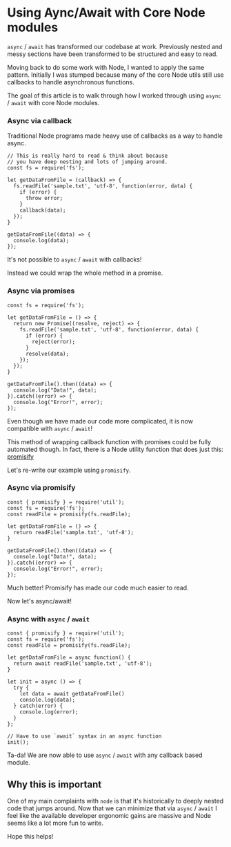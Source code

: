 # Using Aync/Await with Core Node modules

`async` / `await` has transformed our codebase at work. Previously nested and messy sections have been transformed to be structured and easy to read.

Moving back to do some work with Node, I wanted to apply the same pattern. Initially I was stumped because many of the core Node utils still use callbacks to handle asynchronous functions.

The goal of this article is to walk through how I worked through  using `async` / `await` with core Node modules.

### Async via callback

Traditional Node programs made heavy use of callbacks as a way to handle async. 

```
// This is really hard to read & think about because
// you have deep nesting and lots of jumping around.
const fs = require('fs');

let getDataFromFile = (callback) => {
  fs.readFile('sample.txt', 'utf-8', function(error, data) {
    if (error) {
      throw error;
    }
    callback(data);
  });
}

getDataFromFile((data) => {
  console.log(data);
});
```

It's not possible to `async` / `await` with callbacks! 

Instead we could wrap the whole method in a promise.

### Async via promises

```
const fs = require('fs');

let getDataFromFile = () => {
  return new Promise((resolve, reject) => {
    fs.readFile('sample.txt', 'utf-8', function(error, data) {
      if (error) {
        reject(error);
      }
      resolve(data);
    });
  });
}

getDataFromFile().then((data) => {
  console.log("Data!", data);
}).catch((error) => {
  console.log("Error!", error);
});
```

Even though we have made our code more complicated, it is now compatible with `async` / `await`!

This method of wrapping callback function with promises could be fully automated though. In fact, there is a Node utility function that does just this: [promisify](https://nodejs.org/api/util.html#util_util_promisify_original)

Let's re-write our example using `promisify`.

### Async via promisify

```
const { promisify } = require('util');
const fs = require('fs');
const readFile = promisify(fs.readFile);

let getDataFromFile = () => {
  return readFile('sample.txt', 'utf-8');
}

getDataFromFile().then((data) => {
  console.log("Data!", data);
}).catch((error) => {
  console.log("Error!", error);
});
```

Much better! Promisify has made our code much easier to read.

Now let's async/await!

### Async with `async` / `await`

```
const { promisify } = require('util');
const fs = require('fs');
const readFile = promisify(fs.readFile);

let getDataFromFile = async function() {
  return await readFile('sample.txt', 'utf-8');
}

let init = async () => {
  try {
    let data = await getDataFromFile()
    console.log(data);
  } catch(error) {
    console.log(error);
  }
};

// Have to use `await` syntax in an async function
init();
```

Ta-da! We are now able to use `async` / `await` with any callback based module.

## Why this is important

 One of my main complaints with `node` is that it's historically  to deeply nested code that jumps around. Now that we can minimize that via `async` / `await` I feel like the available developer ergonomic gains are massive and Node seems like a lot more fun to write.
 
Hope this helps!
